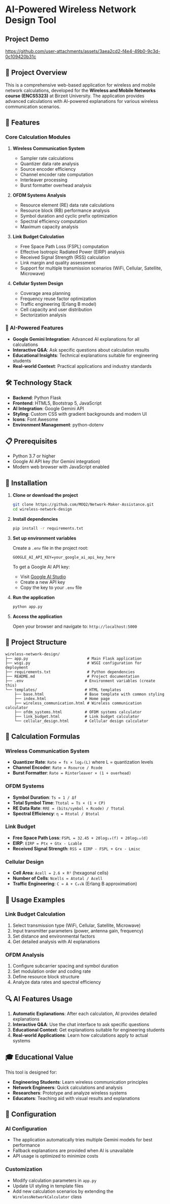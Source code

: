 # AI-Powered Wireless Network Design Tool
## Project Demo


https://github.com/user-attachments/assets/3aea2cd2-f4e4-49b0-9c3d-0c109420b31c



## 🚀 Project Overview

This is a comprehensive web-based application for wireless and mobile network calculations, developed for the **Wireless and Mobile Networks course (ENCS5323)** at Birzeit University. The application provides advanced calculations with AI-powered explanations for various wireless communication scenarios.

## 📡 Features

### Core Calculation Modules

1. **Wireless Communication System**
   - Sampler rate calculations
   - Quantizer data rate analysis
   - Source encoder efficiency
   - Channel encoder rate computation
   - Interleaver processing
   - Burst formatter overhead analysis

2. **OFDM Systems Analysis**
   - Resource element (RE) data rate calculations
   - Resource block (RB) performance analysis
   - Symbol duration and cyclic prefix optimization
   - Spectral efficiency computation
   - Maximum capacity analysis

3. **Link Budget Calculation**
   - Free Space Path Loss (FSPL) computation
   - Effective Isotropic Radiated Power (EIRP) analysis
   - Received Signal Strength (RSS) calculation
   - Link margin and quality assessment
   - Support for multiple transmission scenarios (WiFi, Cellular, Satellite, Microwave)

4. **Cellular System Design**
   - Coverage area planning
   - Frequency reuse factor optimization
   - Traffic engineering (Erlang B model)
   - Cell capacity and user distribution
   - Sectorization analysis

### 🤖 AI-Powered Features

- **Google Gemini Integration**: Advanced AI explanations for all calculations
- **Interactive Q&A**: Ask specific questions about calculation results
- **Educational Insights**: Technical explanations suitable for engineering students
- **Real-world Context**: Practical applications and industry standards

## 🛠️ Technology Stack

- **Backend**: Python Flask
- **Frontend**: HTML5, Bootstrap 5, JavaScript
- **AI Integration**: Google Gemini API
- **Styling**: Custom CSS with gradient backgrounds and modern UI
- **Icons**: Font Awesome
- **Environment Management**: python-dotenv

## 📋 Prerequisites

- Python 3.7 or higher
- Google AI API key (for Gemini integration)
- Modern web browser with JavaScript enabled

## 🔧 Installation

1. **Clone or download the project**
   ```bash
   git clone https://github.com/MOQ2/Network-Maker-Assistance.git
   cd wireless-network-design
   ```

2. **Install dependencies**
   ```bash
   pip install -r requirements.txt
   ```

3. **Set up environment variables**
   
   Create a `.env` file in the project root:
   ```env
   GOOGLE_AI_API_KEY=your_google_ai_api_key_here
   ```

   To get a Google AI API key:
   - Visit [Google AI Studio](https://ai.google.dev/)
   - Create a new API key
   - Copy the key to your `.env` file

4. **Run the application**
   ```bash
   python app.py
   ```

5. **Access the application**
   
   Open your browser and navigate to: `http://localhost:5000`

## 📁 Project Structure

```
wireless-network-design/
├── app.py                          # Main Flask application
├── wsgi.py                         # WSGI configuration for deployment
├── requirements.txt                # Python dependencies
├── README.md                       # Project documentation
├── .env                           # Environment variables (create this)
└── templates/                     # HTML templates
    ├── base.html                  # Base template with common styling
    ├── index.html                 # Home page
    ├── wireless_communication.html # Wireless communication calculator
    ├── ofdm_systems.html          # OFDM systems calculator
    ├── link_budget.html           # Link budget calculator
    └── cellular_design.html       # Cellular design calculator
```

## 🧮 Calculation Formulas

### Wireless Communication System
- **Quantizer Rate**: `Rate = fs × log₂(L)` where L = quantization levels
- **Channel Encoder**: `Rate = Rsource / Rcode`
- **Burst Formatter**: `Rate = Rinterleaver × (1 + overhead)`

### OFDM Systems
- **Symbol Duration**: `Ts = 1 / Δf`
- **Total Symbol Time**: `Ttotal = Ts × (1 + CP)`
- **RE Data Rate**: `RRE = (bits/symbol × Rcode) / Ttotal`
- **Spectral Efficiency**: `η = Rtotal / Btotal`

### Link Budget
- **Free Space Path Loss**: `FSPL = 32.45 + 20log₁₀(f) + 20log₁₀(d)`
- **EIRP**: `EIRP = Ptx + Gtx - Lcable`
- **Received Signal Strength**: `RSS = EIRP - FSPL + Grx - Lmisc`

### Cellular Design
- **Cell Area**: `Acell = 2.6 × R²` (hexagonal cells)
- **Number of Cells**: `Ncells = Atotal / Acell`
- **Traffic Engineering**: `C ≈ A + C₀√A` (Erlang B approximation)

## 🎯 Usage Examples

### Link Budget Calculation
1. Select transmission type (WiFi, Cellular, Satellite, Microwave)
2. Input transmitter parameters (power, antenna gain, frequency)
3. Set distance and environmental factors
4. Get detailed analysis with AI explanations

### OFDM Analysis
1. Configure subcarrier spacing and symbol duration
2. Set modulation order and coding rate
3. Define resource block structure
4. Analyze data rates and spectral efficiency

## 🔍 AI Features Usage

1. **Automatic Explanations**: After each calculation, AI provides detailed explanations
2. **Interactive Q&A**: Use the chat interface to ask specific questions
3. **Educational Context**: Get explanations suitable for engineering students
4. **Real-world Applications**: Learn how calculations apply to actual systems

## 🎓 Educational Value

This tool is designed for:
- **Engineering Students**: Learn wireless communication principles
- **Network Engineers**: Quick calculations and analysis
- **Researchers**: Prototype and analyze wireless systems
- **Educators**: Teaching aid with visual results and explanations

## 🔧 Configuration

### AI Configuration
- The application automatically tries multiple Gemini models for best performance
- Fallback explanations are provided when AI is unavailable
- API usage is optimized to minimize costs

### Customization
- Modify calculation parameters in `app.py`
- Update UI styling in template files
- Add new calculation scenarios by extending the `WirelessNetworkCalculator` class



